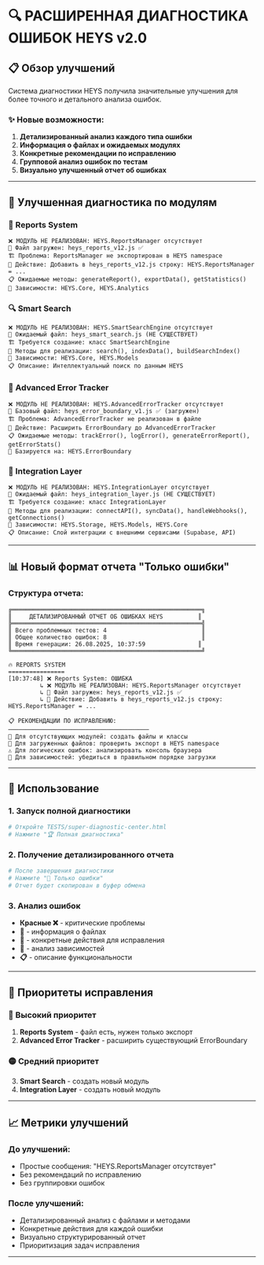 # 🔍 РАСШИРЕННАЯ ДИАГНОСТИКА ОШИБОК HEYS v2.0

## 📋 Обзор улучшений

Система диагностики HEYS получила значительные улучшения для более точного и
детального анализа ошибок.

### ✨ Новые возможности:

1. **Детализированный анализ каждого типа ошибки**
2. **Информация о файлах и ожидаемых модулях**
3. **Конкретные рекомендации по исправлению**
4. **Групповой анализ ошибок по тестам**
5. **Визуально улучшенный отчет об ошибках**

---

## 🎯 Улучшенная диагностика по модулям

### 🔧 Reports System

```
❌ МОДУЛЬ НЕ РЕАЛИЗОВАН: HEYS.ReportsManager отсутствует
📁 Файл загружен: heys_reports_v12.js ✅
🏗️ Проблема: ReportsManager не экспортирован в HEYS namespace
🔧 Действие: Добавить в heys_reports_v12.js строку: HEYS.ReportsManager = ...
📋 Ожидаемые методы: generateReport(), exportData(), getStatistics()
🔗 Зависимости: HEYS.Core, HEYS.Analytics
```

### 🔍 Smart Search

```
❌ МОДУЛЬ НЕ РЕАЛИЗОВАН: HEYS.SmartSearchEngine отсутствует
📁 Ожидаемый файл: heys_smart_search.js (НЕ СУЩЕСТВУЕТ)
🏗️ Требуется создание: класс SmartSearchEngine
🔧 Методы для реализации: search(), indexData(), buildSearchIndex()
🔗 Зависимости: HEYS.Core, HEYS.Models
📋 Описание: Интеллектуальный поиск по данным HEYS
```

### 🧠 Advanced Error Tracker

```
❌ МОДУЛЬ НЕ РЕАЛИЗОВАН: HEYS.AdvancedErrorTracker отсутствует
📁 Базовый файл: heys_error_boundary_v1.js ✅ (загружен)
🏗️ Проблема: AdvancedErrorTracker не реализован в файле
🔧 Действие: Расширить ErrorBoundary до AdvancedErrorTracker
📋 Ожидаемые методы: trackError(), logError(), generateErrorReport(), getErrorStats()
🔗 Базируется на: HEYS.ErrorBoundary
```

### 🔗 Integration Layer

```
❌ МОДУЛЬ НЕ РЕАЛИЗОВАН: HEYS.IntegrationLayer отсутствует
📁 Ожидаемый файл: heys_integration_layer.js (НЕ СУЩЕСТВУЕТ)
🏗️ Требуется создание: класс IntegrationLayer
🔧 Методы для реализации: connectAPI(), syncData(), handleWebhooks(), getConnections()
🔗 Зависимости: HEYS.Storage, HEYS.Models, HEYS.Core
📋 Описание: Слой интеграции с внешними сервисами (Supabase, API)
```

---

## 📊 Новый формат отчета "Только ошибки"

### Структура отчета:

```
╔══════════════════════════════════════════════════════╗
║     ДЕТАЛИЗИРОВАННЫЙ ОТЧЕТ ОБ ОШИБКАХ HEYS          ║
╠══════════════════════════════════════════════════════╣
║ Всего проблемных тестов: 4                           ║
║ Общее количество ошибок: 8                           ║
║ Время генерации: 26.08.2025, 10:37:59               ║
╚══════════════════════════════════════════════════════╝

🔥 REPORTS SYSTEM
================
[10:37:48] ❌ Reports System: ОШИБКА
         ↳ ❌ МОДУЛЬ НЕ РЕАЛИЗОВАН: HEYS.ReportsManager отсутствует
         ↳ 📁 Файл загружен: heys_reports_v12.js ✅
         ↳ 🔧 Действие: Добавить в heys_reports_v12.js строку: HEYS.ReportsManager = ...

📋 РЕКОМЕНДАЦИИ ПО ИСПРАВЛЕНИЮ:
────────────────────────────────────────
🔧 Для отсутствующих модулей: создать файлы и классы
📁 Для загруженных файлов: проверить экспорт в HEYS namespace
⚠️ Для логических ошибок: анализировать консоль браузера
🔗 Для зависимостей: убедиться в правильном порядке загрузки
```

---

## 🚀 Использование

### 1. Запуск полной диагностики

```bash
# Откройте TESTS/super-diagnostic-center.html
# Нажмите "🏆 Полная диагностика"
```

### 2. Получение детализированного отчета

```bash
# После завершения диагностики
# Нажмите "🚨 Только ошибки"
# Отчет будет скопирован в буфер обмена
```

### 3. Анализ ошибок

- **Красные ❌** - критические проблемы
- **📁** - информация о файлах
- **🔧** - конкретные действия для исправления
- **🔗** - анализ зависимостей
- **📋** - описание функциональности

---

## 🎯 Приоритеты исправления

### 🔴 Высокий приоритет

1. **Reports System** - файл есть, нужен только экспорт
2. **Advanced Error Tracker** - расширить существующий ErrorBoundary

### 🟡 Средний приоритет

3. **Smart Search** - создать новый модуль
4. **Integration Layer** - создать новый модуль

---

## 📈 Метрики улучшений

### До улучшений:

- Простые сообщения: "HEYS.ReportsManager отсутствует"
- Без рекомендаций по исправлению
- Без группировки ошибок

### После улучшений:

- Детализированный анализ с файлами и методами
- Конкретные действия для каждой ошибки
- Визуально структурированный отчет
- Приоритизация задач исправления

---

<!-- HEYS_DIAGNOSTIC_ANCHOR: enhanced_error_diagnostics_v2 -->
<!-- SCOPE: error_analysis, debugging, diagnostics -->
<!-- DEPENDENCIES: super-diagnostic-center.html, HEYS.Core -->
<!-- STATUS: production_ready -->
<!-- LAST_UPDATE: 2025-08-26 -->
